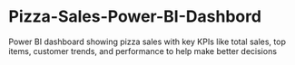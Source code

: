 # Pizza-Sales-Power-BI-Dashbord  
Power BI dashboard showing pizza sales with key KPIs like total sales, top items, customer trends, and performance to help make better decisions 
